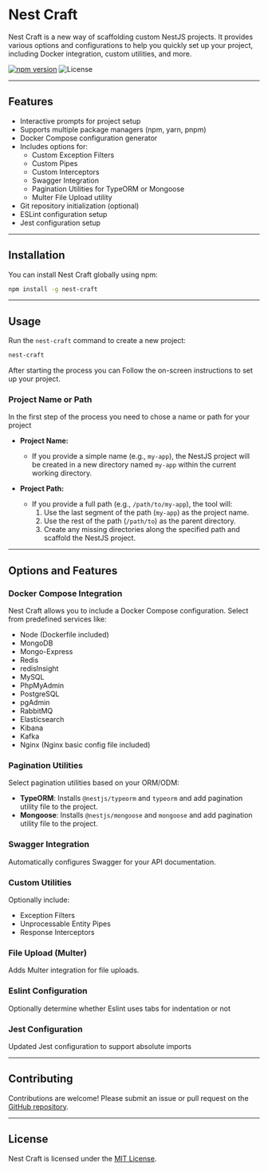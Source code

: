 # Nest Craft

Nest Craft is a new way of scaffolding custom NestJS projects. It provides various options and configurations to help you quickly set up your project, including Docker integration, custom utilities, and more.

[![npm version](https://badgen.net/npm/v/nest-craft)](https://www.npmjs.com/package/nest-craft)
![License](https://img.shields.io/npm/l/@nestjs/cli.svg)

---

## Features

- Interactive prompts for project setup
- Supports multiple package managers (npm, yarn, pnpm)
- Docker Compose configuration generator
- Includes options for:
  - Custom Exception Filters
  - Custom Pipes
  - Custom Interceptors
  - Swagger Integration
  - Pagination Utilities for TypeORM or Mongoose
  - Multer File Upload utility
- Git repository initialization (optional)
- ESLint configuration setup
- Jest configuration setup

---

## Installation

You can install Nest Craft globally using npm:

```bash
npm install -g nest-craft
```

---

## Usage

Run the `nest-craft` command to create a new project:

```bash
nest-craft
```

After starting the process you can Follow the on-screen instructions to set up your project.

### Project Name or Path

In the first step of the process you need to chose a name or path for your project

- **Project Name:**

  - If you provide a simple name (e.g., `my-app`), the NestJS project will be created in a new directory named `my-app` within the current working directory.

- **Project Path:**
  - If you provide a full path (e.g., `/path/to/my-app`), the tool will:
    1. Use the last segment of the path (`my-app`) as the project name.
    2. Use the rest of the path (`/path/to`) as the parent directory.
    3. Create any missing directories along the specified path and scaffold the NestJS project.

---

## Options and Features

### Docker Compose Integration

Nest Craft allows you to include a Docker Compose configuration. Select from predefined services like:

- Node (Dockerfile included)
- MongoDB
- Mongo-Express
- Redis
- redisInsight
- MySQL
- PhpMyAdmin
- PostgreSQL
- pgAdmin
- RabbitMQ
- Elasticsearch
- Kibana
- Kafka
- Nginx (Nginx basic config file included)

### Pagination Utilities

Select pagination utilities based on your ORM/ODM:

- **TypeORM**: Installs `@nestjs/typeorm` and `typeorm` and add pagination utility file to the project.
- **Mongoose**: Installs `@nestjs/mongoose` and `mongoose` and add pagination utility file to the project.

### Swagger Integration

Automatically configures Swagger for your API documentation.

### Custom Utilities

Optionally include:

- Exception Filters
- Unprocessable Entity Pipes
- Response Interceptors

### File Upload (Multer)

Adds Multer integration for file uploads.

### Eslint Configuration

Optionally determine whether Eslint uses tabs for indentation or not

### Jest Configuration

Updated Jest configuration to support absolute imports

---

## Contributing

Contributions are welcome! Please submit an issue or pull request on the [GitHub repository](https://github.com/saeedNW/nest-craft).

---

## License

Nest Craft is licensed under the [MIT License](LICENSE).
